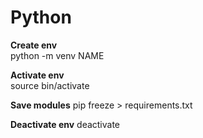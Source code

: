# Python

**Create env**	
python -m venv NAME

**Activate env**	
source bin/activate

**Save modules**
pip freeze > requirements.txt

**Deactivate env**
deactivate


